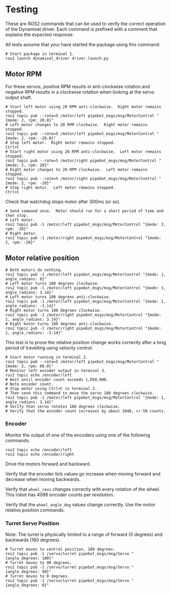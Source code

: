 # Testing

These are ROS2 commands that can be used to verify the correct operation of the Dynamixel driver.  Each command is prefixed with a comment that explains the expected response.

All tests assume that your have started the package using this command:

```text
# Start package in terminal 1.
ros2 launch dynamixel_driver driver.launch.py
```

## Motor RPM

For these servos, positive RPM results in anti-clockwise rotation and negative RPM results in a clockwise rotation when looking at the servo output shaft.

```text
# Start left motor using 20 RPM anti-clockwise.  Right motor remains stopped.
ros2 topic pub --rate=5 /motor/left pipebot_msgs/msg/MotorControl "{mode: 2, rpm: 20.0}"
# Left motor changes to 20 RPM clockwise.  Right motor remains stopped.
ros2 topic pub --rate=5 /motor/left pipebot_msgs/msg/MotorControl "{mode: 2, rpm: -20.0}"
# Stop left motor.  Right motor remains stopped.
Ctrl+C
# Start right motor using 20 RPM anti-clockwise.  Left motor remains stopped.
ros2 topic pub --rate=5 /motor/right pipebot_msgs/msg/MotorControl "{mode: 2, rpm: 20}"
# Right motor changes to 20 RPM clockwise.  Left motor remains stopped.
ros2 topic pub --rate=5 /motor/right pipebot_msgs/msg/MotorControl "{mode: 2, rpm: -20}"
# Stop right motor.  Left motor remains stopped.
Ctrl+C
```

Check that watchdog stops motor after 300ms (or so).

```text
# Send command once.  Motor should run for a short period of time and then stop.
# Left motor.
ros2 topic pub -1 /motor/left pipebot_msgs/msg/MotorControl "{mode: 2, rpm: -20}"
# Right motor.
ros2 topic pub -1 /motor/right pipebot_msgs/msg/MotorControl "{mode: 2, rpm: -20}"
```

## Motor relative position

```text
# Both motors do nothing.
ros2 topic pub -1 /motor/left pipebot_msgs/msg/MotorControl "{mode: 1, angle_radians: 0}"
# Left motor turns 180 degrees clockwise.
ros2 topic pub -1 /motor/left pipebot_msgs/msg/MotorControl "{mode: 1, angle_radians: 3.14}"
# Left motor turns 180 degrees anti-clockwise.
ros2 topic pub -1 /motor/left pipebot_msgs/msg/MotorControl "{mode: 1, angle_radians: -3.14}"
# Right motor turns 180 degrees clockwise.
ros2 topic pub -1 /motor/right pipebot_msgs/msg/MotorControl "{mode: 1, angle_radians: 3.14}"
# Right motor turns 180 degrees anti-clockwise.
ros2 topic pub -1 /motor/right pipebot_msgs/msg/MotorControl "{mode: 1, angle_radians: -3.14}"
```

This test is to prove the relative position change works correctly after a long period of travelling using velocity control.

```text
# Start motor running in terminal 2.
ros2 topic pub --rate=5 /motor/left pipebot_msgs/msg/MotorControl "{mode: 2, rpm: 60.0}"
# Monitor left encoder output in terminal 3.
ros2 topic echo /encoder/left
# Wait until encoder count exceeds 1,050,000.
# Note encoder count.
# Stop motor using Ctrl+C in terminal 2.
# Then send this command to move the servo 180 degrees clockwise.
ros2 topic pub -1 /motor/left pipebot_msgs/msg/MotorControl "{mode: 1, angle_radians: 3.14}"
# Verify that servo rotates 180 degrees clockwise.
# Verify that the encoder count increases by about 2048, +/-50 counts.
```

### Encoder

Monitor the output of one of the encoders using one of the following commands.

```text
ros2 topic echo /encoder/left
ros2 topic echo /encoder/right
```

Drive the motors forward and backward.

Verify that the encoder tick values go increase when moving forward and decrease when moving backwards.

Verify that `wheel_revs` changes correctly with every rotation of the wheel. This robot has 4096 encoder counts per revolution.

Verify that the `wheel_angle_deg` values change correctly.  Use the motor relative position commands.

### Turret Servo Position

Note: The turret is physically limited to a range of forward (0 degrees) and backwards (180 degrees).

```text
# Turret moves to central position, 180 degrees.
ros2 topic pub -1 /servo/turret pipebot_msgs/msg/Servo "{angle_degrees: 180}"
# Turret moves to 90 degrees.
ros2 topic pub -1 /servo/turret pipebot_msgs/msg/Servo "{angle_degrees: 90}"
# Turret moves to 0 degrees.
ros2 topic pub -1 /servo/turret pipebot_msgs/msg/Servo "{angle_degrees: 0}"
```
